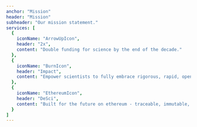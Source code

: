 ```yaml
---
anchor: "Mission"
header: "Mission"
subheader: "Our mission statement."
services: [
  {
    iconName: "ArrowUpIcon",
    header: "2x",
    content: "Double funding for science by the end of the decade."
  },
  {
    iconName: "BurnIcon",
    header: "Impact",
    content: "Empower scientists to fully embrace rigorous, rapid, open science to accelerate scientific discovery."
  },
  {
    iconName: "EthereumIcon",
    header: "DeSci",
    content: "Built for the future on ethereum - traceable, immutable, decentralized records to drive the next century of scientific breakthroughs."
  }
]
---
```

